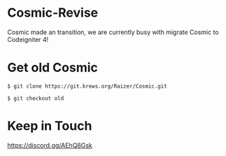 # Cosmic-Revise
Cosmic made an transition, we are currently busy with migrate Cosmic to Codeigniter 4!

# Get old Cosmic

`$ git clone https://git.krews.org/Raizer/Cosmic.git`

`$ git checkout old`

# Keep in Touch
https://discord.gg/AEhQ8Gsk
